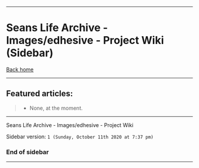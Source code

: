 
***

# Seans Life Archive - Images/edhesive - Project Wiki (Sidebar)

[Back home](https://github.com/seanpm2001/SeansLifeArchive_Images_edhesive/wiki/)

***

## Featured articles:

> * None, at the moment.

***

Seans Life Archive - Images/edhesive - Project Wiki

Sidebar version: `1 (Sunday, October 11th 2020 at 7:37 pm)`

### End of sidebar

***
